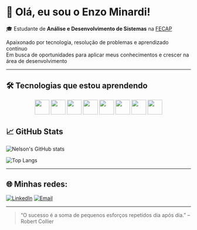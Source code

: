 # 👋 Olá, eu sou o Enzo Minardi!

🎓 Estudante de **Análise e Desenvolvimento de Sistemas** na [FECAP](https://www.fecap.br)  

Apaixonado por tecnologia, resolução de problemas e aprendizado contínuo  
Em busca de oportunidades para aplicar meus conhecimentos e crescer na área de desenvolvimento

---

## 🛠️ Tecnologias que estou aprendendo
<p align="center">
<!-- C# -->
<img src="https://cdn.jsdelivr.net/gh/devicons/devicon/icons/csharp/csharp-original.svg" width="40"/>
<!-- HTML -->
<img src="https://cdn.jsdelivr.net/gh/devicons/devicon/icons/html5/html5-original.svg" width="40"/>
<!-- CSS -->
<img src="https://cdn.jsdelivr.net/gh/devicons/devicon/icons/css3/css3-original.svg" width="40"/>
<!-- Java -->
<img src="https://cdn.jsdelivr.net/gh/devicons/devicon/icons/java/java-original.svg" width="40"/>
<!-- JavaScript -->
<img src="https://cdn.jsdelivr.net/gh/devicons/devicon/icons/javascript/javascript-original.svg" width="40"/>
<!-- React -->
<img src="https://cdn.jsdelivr.net/gh/devicons/devicon/icons/react/react-original.svg" width="40"/>
<!-- MySQL -->
<img src="https://cdn.jsdelivr.net/gh/devicons/devicon/icons/mysql/mysql-original.svg" width="40"/>
<!-- Git -->
<img src="https://cdn.jsdelivr.net/gh/devicons/devicon/icons/git/git-original.svg" width="40"/>
</p>

## 📈 GitHub Stats

![Nelson's GitHub stats](https://github-readme-stats.vercel.app/api?username=ReisNelson&show_icons=true&theme=dracula&count_private=true)

![Top Langs](https://github-readme-stats.vercel.app/api/top-langs/?username=ReisNelson&layout=compact&theme=dracula)

---

## 🌐 Minhas redes:

[![LinkedIn](https://img.shields.io/badge/-LinkedIn-0077B5?style=for-the-badge&logo=linkedin&logoColor=white)](https://www.linkedin.com/in/seu-linkedin)
[![Email](https://img.shields.io/badge/-Email-D14836?style=for-the-badge&logo=gmail&logoColor=white)](mailto:nelsondosreisgomessouza@gmail.com)

---

> “O sucesso é a soma de pequenos esforços repetidos dia após dia.” – Robert Collier

